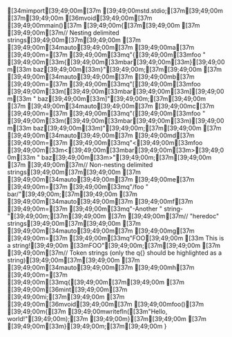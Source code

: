 [34mimport[39;49;00m[37m [39;49;00mstd.stdio;[37m[39;49;00m
[37m[39;49;00m
[36mvoid[39;49;00m[37m [39;49;00mmain()[37m [39;49;00m{[37m[39;49;00m
[37m    [39;49;00m[37m// Nesting delimited strings[39;49;00m[37m[39;49;00m
[37m    [39;49;00m[34mauto[39;49;00m[37m [39;49;00ma[37m [39;49;00m=[37m [39;49;00m[33mq"{[39;49;00m[33mfoo " [39;49;00m[33m{[39;49;00m[33mbar[39;49;00m[33m}[39;49;00m[33m baz[39;49;00m[33m}"[39;49;00m;[37m[39;49;00m
[37m    [39;49;00m[34mauto[39;49;00m[37m [39;49;00mb[37m [39;49;00m=[37m [39;49;00m[33mq"[[39;49;00m[33mfoo [39;49;00m[33m[[39;49;00m[33mbar[39;49;00m[33m][39;49;00m[33m " baz[39;49;00m[33m]"[39;49;00m;[37m[39;49;00m
[37m    [39;49;00m[34mauto[39;49;00m[37m [39;49;00mc[37m [39;49;00m=[37m [39;49;00m[33mq"([39;49;00m[33mfoo " [39;49;00m[33m([39;49;00m[33mbar[39;49;00m[33m)[39;49;00m[33m baz[39;49;00m[33m)"[39;49;00m;[37m[39;49;00m
[37m    [39;49;00m[34mauto[39;49;00m[37m [39;49;00md[37m [39;49;00m=[37m [39;49;00m[33mq"<[39;49;00m[33mfoo [39;49;00m[33m<[39;49;00m[33mbar[39;49;00m[33m>[39;49;00m[33m " baz[39;49;00m[33m>"[39;49;00m;[37m[39;49;00m
[37m    [39;49;00m[37m// Non-nesting delimited strings[39;49;00m[37m[39;49;00m
[37m    [39;49;00m[34mauto[39;49;00m[37m [39;49;00me[37m [39;49;00m=[37m [39;49;00m[33mq"/foo " bar/"[39;49;00m;[37m[39;49;00m
[37m    [39;49;00m[34mauto[39;49;00m[37m [39;49;00mf[37m [39;49;00m=[37m [39;49;00m[33mq"-Another " string-"[39;49;00m;[37m[39;49;00m
[37m    [39;49;00m[37m// "heredoc" strings[39;49;00m[37m[39;49;00m
[37m    [39;49;00m[34mauto[39;49;00m[37m [39;49;00mg[37m [39;49;00m=[37m [39;49;00m[33mq"FOO[39;49;00m
[33m        This is a string![39;49;00m
[33mFOO"[39;49;00m;[37m[39;49;00m
[37m    [39;49;00m[37m// Token strings (only the q{} should be highlighted as a string)[39;49;00m[37m[39;49;00m
[37m    [39;49;00m[34mauto[39;49;00m[37m [39;49;00mh[37m [39;49;00m=[37m [39;49;00m[33mq{[39;49;00m[37m[39;49;00m
[37m        [39;49;00m[36mint[39;49;00m[37m [39;49;00mi;[37m[39;49;00m
[37m        [39;49;00m[36mvoid[39;49;00m[37m [39;49;00mfoo()[37m [39;49;00m{[37m [39;49;00mwritefln([33m"Hello, world!"[39;49;00m);[37m [39;49;00m}[37m[39;49;00m
[37m    [39;49;00m[33m}[39;49;00m;[37m[39;49;00m
}
